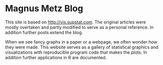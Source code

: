 # Magnus Metz Blog

This site is based on <http://vis.supstat.com>. The original articles were mostly overtaken and partly modified to serve as a personal reference. In addition further posts extend the blog.

When we see fancy graphs in a paper or a webpage, we often wonder how they
were made. This website serves as a gallery of statistical graphics and
visualizations with reproducible program code that makes the plots. In addition further applications in R are documented.
